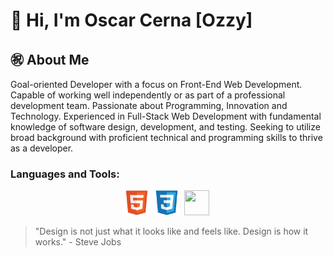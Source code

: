 # 👋 Hi, I'm Oscar Cerna [Ozzy]

## ㊗️ About Me 
<p> Goal-oriented Developer with a focus on Front-End Web Development. Capable of working well independently or as part of a professional development team. Passionate about Programming, Innovation and Technology. Experienced in Full-Stack Web Development with fundamental knowledge of software design, development, and testing. Seeking to utilize broad background with proficient technical and programming skills to thrive as a developer. </p>

### Languages and Tools:
<div align="center">
    <img src="https://github.com/devicons/devicon/blob/master/icons/html5/html5-original.svg" width="40" height="40"/>&nbsp;
        <img src="https://github.com/devicons/devicon/blob/master/icons/css3/css3-original.svg" width="40" height="40"/>&nbsp;
    <img src="https://icongr.am/devicon/angularjs-original.svg?size=128&color=currentColor" width="40" height="40"/>&nbsp;
</div>

> "Design is not just what it looks like and feels like. Design is how it works." - Steve Jobs






